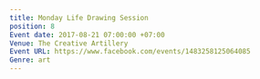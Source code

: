```yaml
---
title: Monday Life Drawing Session
position: 8
Event date: 2017-08-21 07:00:00 +07:00
Venue: The Creative Artillery
Event URL: https://www.facebook.com/events/1483258125064085
Genre: art
---
```


